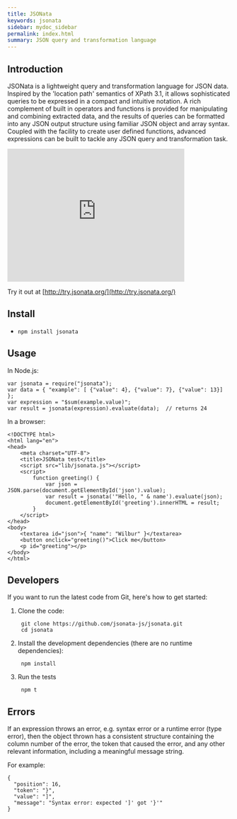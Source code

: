 ```yaml
---
title: JSONata
keywords: jsonata
sidebar: mydoc_sidebar
permalink: index.html
summary: JSON query and transformation language
---
```


## Introduction

JSONata is a lightweight query and transformation language for JSON data. Inspired by the 'location path' semantics of XPath 3.1, it allows sophisticated queries to be expressed in a compact and intuitive notation.  A rich complement of built in operators and functions is provided for manipulating and combining extracted data, and the results of queries can be formatted into any JSON output structure using familiar JSON object and array syntax. Coupled with the facility to create user defined functions, advanced expressions can be built to tackle any JSON query and transformation task.

<p><iframe width="400" height="300" src="https://www.youtube.com/embed/ZBaK40rtIBM" frameborder="0" allowfullscreen></iframe></p>

Try it out at [http://try.jsonata.org/](http://try.jsonata.org/)

## Install
- `npm install jsonata`

## Usage

In Node.js:

<div class="language-javascript highlighter-rouge"><pre class="highlight"><code><span class="kd">var</span> <span class="nx">jsonata</span> <span class="o">=</span> <span class="nx">require</span><span class="p">(</span><span class="s2">"jsonata"</span><span class="p">);</span>
<span class="kd">var</span> <span class="nx">data</span> <span class="o">=</span> <span class="p">{</span> <span class="s2">"example"</span><span class="p">:</span> <span class="p">[</span> <span class="p">{</span><span class="s2">"value"</span><span class="p">:</span> <span class="mi">4</span><span class="p">},</span> <span class="p">{</span><span class="s2">"value"</span><span class="p">:</span> <span class="mi">7</span><span class="p">},</span> <span class="p">{</span><span class="s2">"value"</span><span class="p">:</span> <span class="mi">13</span><span class="p">}]</span> <span class="p">};</span>
<span class="kd">var</span> <span class="nx">expression</span> <span class="o">=</span> <span class="s2">"$sum(example.value)"</span><span class="p">;</span>
<span class="kd">var</span> <span class="nx">result</span> <span class="o">=</span> <span class="nx">jsonata</span><span class="p">(</span><span class="nx">expression</span><span class="p">).</span><span class="nx">evaluate</span><span class="p">(</span><span class="nx">data</span><span class="p">);</span>  <span class="c1">// returns 24</span>
</code></pre>
</div>

In a browser:

<div class="language-html highlighter-rouge"><pre class="highlight"><code><span class="cp">&lt;!DOCTYPE html&gt;</span>
<span class="nt">&lt;html</span> <span class="na">lang=</span><span class="s">"en"</span><span class="nt">&gt;</span>
<span class="nt">&lt;head&gt;</span>
    <span class="nt">&lt;meta</span> <span class="na">charset=</span><span class="s">"UTF-8"</span><span class="nt">&gt;</span>
    <span class="nt">&lt;title&gt;</span>JSONata test<span class="nt">&lt;/title&gt;</span>
    <span class="nt">&lt;script </span><span class="na">src=</span><span class="s">"lib/jsonata.js"</span><span class="nt">&gt;&lt;/script&gt;</span>
    <span class="nt">&lt;script&gt;</span>
        <span class="kd">function</span> <span class="nx">greeting</span><span class="p">()</span> <span class="p">{</span>
            <span class="kd">var</span> <span class="nx">json</span> <span class="o">=</span> <span class="nx">JSON</span><span class="p">.</span><span class="nx">parse</span><span class="p">(</span><span class="nb">document</span><span class="p">.</span><span class="nx">getElementById</span><span class="p">(</span><span class="s1">'json'</span><span class="p">).</span><span class="nx">value</span><span class="p">);</span>
            <span class="kd">var</span> <span class="nx">result</span> <span class="o">=</span> <span class="nx">jsonata</span><span class="p">(</span><span class="s1">'"Hello, " &amp; name'</span><span class="p">).</span><span class="nx">evaluate</span><span class="p">(</span><span class="nx">json</span><span class="p">);</span>
            <span class="nb">document</span><span class="p">.</span><span class="nx">getElementById</span><span class="p">(</span><span class="s1">'greeting'</span><span class="p">).</span><span class="nx">innerHTML</span> <span class="o">=</span> <span class="nx">result</span><span class="p">;</span>
        <span class="p">}</span>
    <span class="nt">&lt;/script&gt;</span>
<span class="nt">&lt;/head&gt;</span>
<span class="nt">&lt;body&gt;</span>
    <span class="nt">&lt;textarea</span> <span class="na">id=</span><span class="s">"json"</span><span class="nt">&gt;</span>{ "name": "Wilbur" }<span class="nt">&lt;/textarea&gt;</span>
    <span class="nt">&lt;button</span> <span class="na">onclick=</span><span class="s">"greeting()"</span><span class="nt">&gt;</span>Click me<span class="nt">&lt;/button&gt;</span>
    <span class="nt">&lt;p</span> <span class="na">id=</span><span class="s">"greeting"</span><span class="nt">&gt;&lt;/p&gt;</span>
<span class="nt">&lt;/body&gt;</span>
<span class="nt">&lt;/html&gt;</span>
</code></pre>
</div>

## Developers

If you want to run the latest code from Git, here's how to get started:

1. Clone the code:

        git clone https://github.com/jsonata-js/jsonata.git
        cd jsonata

2. Install the development dependencies (there are no runtime dependencies):

        npm install

3. Run the tests

        npm t


## Errors

If an expression throws an error, e.g. syntax error or a runtime error (type error), then the object thrown has a consistent structure containing the column number of the error, the token that caused the error, and any other relevant information, including a meaningful message string.

For example:

```
{
  "position": 16,
  "token": "}",
  "value": "]",
  "message": "Syntax error: expected ']' got '}'"
}
```
